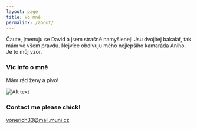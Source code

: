 ```yaml
---
layout: page
title: Vo mně
permalink: /about/
---
```


Čaute, jmenuju se David a jsem strašně namyšlenej! Jsu dvojitej bakalář, tak mám ve všem pravdu.
Nejvíce obdivuju mého nejlepšího kamaráda Aniho. Je to můj vzor.

### Víc info o mně

Mám rád ženy a pivo!


![Alt text](http://www.ohmyindia.com/wp-content/uploads/2015/08/beer.jpg)


### Contact me please chick!

[vonerich33@mail.muni.cz](mailto:email@domain.com)